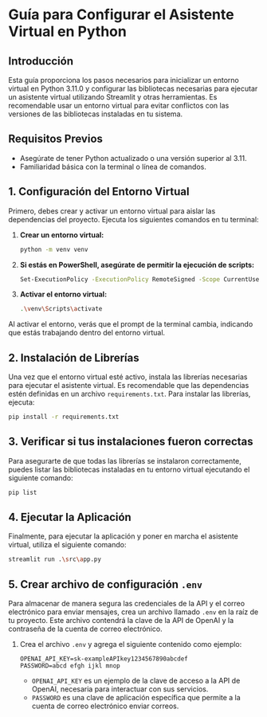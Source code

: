 # Guía para Configurar el Asistente Virtual en Python

## Introducción
Esta guía proporciona los pasos necesarios para inicializar un entorno virtual en Python 3.11.0 y configurar las bibliotecas necesarias para ejecutar un asistente virtual utilizando Streamlit y otras herramientas. Es recomendable usar un entorno virtual para evitar conflictos con las versiones de las bibliotecas instaladas en tu sistema.

## Requisitos Previos
- Asegúrate de tener Python actualizado o una versión superior al 3.11.
- Familiaridad básica con la terminal o línea de comandos.

## 1. Configuración del Entorno Virtual
Primero, debes crear y activar un entorno virtual para aislar las dependencias del proyecto. Ejecuta los siguientes comandos en tu terminal:


1. **Crear un entorno virtual:**
    ```bash
    python -m venv venv
    ```

2. **Si estás en PowerShell, asegúrate de permitir la ejecución de scripts:**
    ```bash
    Set-ExecutionPolicy -ExecutionPolicy RemoteSigned -Scope CurrentUser
    ```

3. **Activar el entorno virtual:**
    ```bash
    .\venv\Scripts\activate
    ```


Al activar el entorno, verás que el prompt de la terminal cambia, indicando que estás trabajando dentro del entorno virtual.

## 2. Instalación de Librerías
Una vez que el entorno virtual esté activo, instala las librerías necesarias para ejecutar el asistente virtual. Es recomendable que las dependencias estén definidas en un archivo `requirements.txt`. Para instalar las librerías, ejecuta:

```bash
pip install -r requirements.txt
```

## 3. Verificar si tus instalaciones fueron correctas

Para asegurarte de que todas las librerías se instalaron correctamente, puedes listar las bibliotecas instaladas en tu entorno virtual ejecutando el siguiente comando:

```bash
pip list
```

## 4. Ejecutar la Aplicación

Finalmente, para ejecutar la aplicación y poner en marcha el asistente virtual, utiliza el siguiente comando:

```bash
streamlit run .\src\app.py
```

## 5. Crear archivo de configuración `.env`

Para almacenar de manera segura las credenciales de la API y el correo electrónico para enviar mensajes, crea un archivo llamado `.env` en la raíz de tu proyecto. Este archivo contendrá la clave de la API de OpenAI y la contraseña de la cuenta de correo electrónico.

1. Crea el archivo `.env` y agrega el siguiente contenido como ejemplo:

    ```plaintext
    OPENAI_API_KEY=sk-exampleAPIkey1234567890abcdef
    PASSWORD=abcd efgh ijkl mnop
    ```

   - `OPENAI_API_KEY` es un ejemplo de la clave de acceso a la API de OpenAI, necesaria para interactuar con sus servicios.
   - `PASSWORD` es una clave de aplicación específica que permite a la cuenta de correo electrónico enviar correos.



